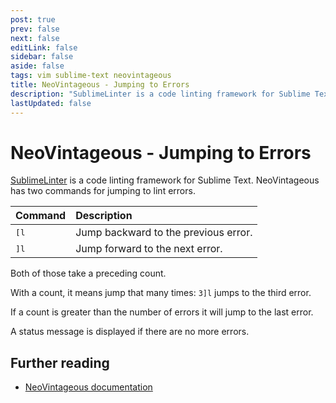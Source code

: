 ```yaml
---
post: true
prev: false
next: false
editLink: false
sidebar: false
aside: false
tags: vim sublime-text neovintageous
title: NeoVintageous - Jumping to Errors
description: "SublimeLinter is a code linting framework for Sublime Text. NeoVintageous has two commands for jumping to lint errors."
lastUpdated: false
---
```


# NeoVintageous - Jumping to Errors

[SublimeLinter](https://packagecontrol.io/search/SublimeLinter?ref=blog.gerardroche.com) is a code linting framework for Sublime Text.  NeoVintageous has two commands for jumping to lint errors.

Command | Description
:------ | :----------
<kbd>[l</kbd> | Jump backward to the previous error.
<kbd>]l</kbd> | Jump forward to the next error.

Both of those take a preceding count.

With a count, it means jump that many times: `3]l` jumps to the third error.

If a count is greater than the number of errors it will jump to the last error.

A status message is displayed if there are no more errors.

## Further reading

* [NeoVintageous documentation](https://neovintageous.github.io/?ref=blog.gerardroche.com)
